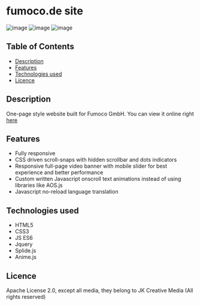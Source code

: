 # fumoco.de site

![image](https://img.shields.io/badge/CSS3-1572B6?style=for-the-badge&logo=css3&logoColor=white)
![image](https://img.shields.io/badge/HTML5-E34F26?style=for-the-badge&logo=html5&logoColor=white)
![image](https://img.shields.io/badge/JavaScript-323330?style=for-the-badge&logo=javascript&logoColor=F7DF1E)

## Table of Contents
* [Description](#Description)
* [Features](#Features)
* [Technologies used](#Technologies-used)
* [Licence](#Licence)


## Description
One-page style website built for Fumoco GmbH. You can view it online right [here](http://fumoco.de/)

## Features
* Fully responsive
* CSS driven scroll-snaps with hidden scrollbar and dots indicators
* Responsive full-page video banner with mobile slider for best experience and better performance
* Custom written Javascript onscroll text animations instead of using libraries like AOS.js
* Javascript no-reload language translation

## Technologies used
* HTML5
* CSS3
* JS ES6
* Jquery
* Splide.js
* Anime.js

## Licence
Apache License 2.0, except all media, they belong to JK Creative Media (All rights reserved)
